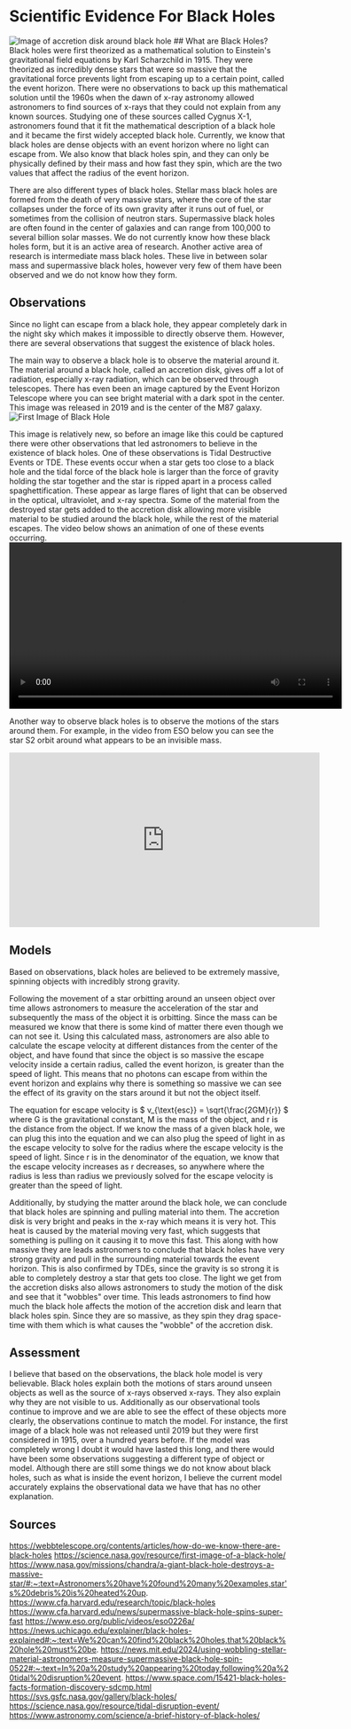 <script type="text/javascript" id="MathJax-script" async
    src="https://cdnjs.cloudflare.com/ajax/libs/mathjax/3.2.2/es5/tex-mml-chtml.js">
</script>

# Scientific Evidence For Black Holes
<img src="{{ site.baseurl }}/assets/images/BH_Accretion_Disk_Sim_360_4k_Prores.00001_print.jpg" alt="Image of accretion disk around black hole" />
## What are Black Holes?
Black holes were first theorized as a mathematical solution to Einstein's gravitational field equations by Karl Scharzchild in 1915. They were theorized as incredibly dense stars that were so massive that the gravitational force prevents light from escaping up to a certain point, called the event horizon. 
There were no observations to back up this mathematical solution until the 1960s when the dawn of x-ray astronomy allowed astronomers to find sources of x-rays that they could not explain from any known sources. Studying one of these sources called Cygnus X-1, astronomers found that it fit the mathematical description of a black hole and it became the first widely accepted black hole.
Currently, we know that black holes are dense objects with an event horizon where no light can escape from. We also know that black holes spin, and they can only be physically defined by their mass and how fast they spin, which are the two values that affect the radius of the event horizon.

There are also different types of black holes. Stellar mass black holes are formed from the death of very massive stars, where the core of the star collapses under the force of its own gravity after it runs out of fuel, or sometimes from the collision of neutron stars. Supermassive black holes are often found in the center of galaxies and can range from 100,000 to several billion solar masses. We do not currently know how these black holes form, but it is an active area of research. Another active area of research is intermediate mass black holes. These live in between solar mass and supermassive black holes, however very few of them have been observed and we do not know how they form.

## Observations
Since no light can escape from a black hole, they appear completely dark in the night sky which makes it impossible to directly observe them. However, there are several observations that suggest the existence of black holes.

The main way to observe a black hole is to observe the material around it. The material around a black hole, called an accretion disk, gives off a lot of radiation, especially x-ray radiation, which can be observed through telescopes. There has even been an image captured by the Event Horizon Telescope where you can see bright material with a dark spot in the center. This image was released in 2019 and is the center of the M87 galaxy.
<img src="{{ site.baseurl }}/assets/images/blackhole_1600.jpg" alt="First Image of Black Hole" />

This image is relatively new, so before an image like this could be captured there were other observations that led astronomers to believe in the existence of black holes. One of these observations is Tidal Destructive Events or TDE. These events occur when a star gets too close to a black hole and the tidal force of the black hole is larger than the force of gravity holding the star together and the star is ripped apart in a process called spaghettification. These appear as large flares of light that can be observed in the optical, ultraviolet, and x-ray spectra. Some of the material from the destroyed star gets added to the accretion disk allowing more visible material to be studied around the black hole, while the rest of the material escapes. The video below shows an animation of one of these events occurring.
<video width="600" controls>
    <source src="{{ site.baseurl }}/assets/images/TDE_animation_HQ.mp4" type="video/mp4">
    Your browser does not support the video tag.
</video>

Another way to observe black holes is to observe the motions of the stars around them. For example, in the video from ESO below you can see the star S2 orbit around what appears to be an invisible mass.
<iframe width="560" height="315" src="https://www.youtube.com/embed/495OIRMV-1c" 
        title="YouTube video player" frameborder="0" 
        allow="accelerometer; autoplay; clipboard-write; encrypted-media; gyroscope; picture-in-picture" 
        allowfullscreen></iframe>

## Models
Based on observations, black holes are believed to be extremely massive, spinning objects with incredibly strong gravity.

Following the movement of a star orbitting around an unseen object over time allows astronomers to measure the acceleration of the star and subsequently the mass of the object it is orbitting. Since the mass can be measured we know that there is some kind of matter there even though we can not see it. Using this calculated mass, astronomers are also able to calculate the escape velocity at different distances from the center of the object, and have found that since the object is so massive the escape velocity inside a certain radius, called the event horizon, is greater than the speed of light. This means that no photons can escape from within the event horizon and explains why there is something so massive we can see the effect of its gravity on the stars around it but not the object itself.

The equation for escape velocity is $ v_{\text{esc}} = \sqrt{\frac{2GM}{r}} $ where G is the gravitational constant, M is the mass of the object, and r is the distance from the object.
If we know the mass of a given black hole, we can plug this into the equation and we can also plug the speed of light in as the escape velocity to solve for the radius where the escape velocity is the speed of light. Since r is in the denominator of the equation, we know that the escape velocity increases as r decreases, so anywhere where the radius is less than radius we previously solved for the escape velocity is greater than the speed of light.

Additionally, by studying the matter around the black hole, we can conclude that black holes are spinning and pulling material into them. The accretion disk is very bright and peaks in the x-ray which means it is very hot. This heat is caused by the material moving very fast, which suggests that something is pulling on it causing it to move this fast. This along with how massive they are leads astronomers to conclude that black holes have very strong gravity and pull in the surrounding material towards the event horizon. This is also confirmed by TDEs, since the gravity is so strong it is able to completely destroy a star that gets too close. The light we get from the accretion disks also allows astronomers to study the motion of the disk and see that it "wobbles" over time. This leads astronomers to find how much the black hole affects the motion of the accretion disk and learn that black holes spin. Since they are so massive, as they spin they drag space-time with them which is what causes the "wobble" of the accretion disk.


## Assessment
I believe that based on the observations, the black hole model is very believable. Black holes explain both the motions of stars around unseen objects as well as the source of x-rays observed x-rays. They also explain why they are not visible to us. Additionally as our observational tools continue to improve and we are able to see the effect of these objects more clearly, the observations continue to match the model. For instance, the first image of a black hole was not released until 2019 but they were first considered in 1915, over a hundred years before. If the model was completely wrong I doubt it would have lasted this long, and there would have been some observations suggesting a different type of object or model. Although there are still some things we do not know about black holes, such as what is inside the event horizon, I believe the current model accurately explains the observational data we have that has no other explanation.

## Sources
https://webbtelescope.org/contents/articles/how-do-we-know-there-are-black-holes
https://science.nasa.gov/resource/first-image-of-a-black-hole/
https://www.nasa.gov/missions/chandra/a-giant-black-hole-destroys-a-massive-star/#:~:text=Astronomers%20have%20found%20many%20examples,star's%20debris%20is%20heated%20up.
https://www.cfa.harvard.edu/research/topic/black-holes
https://www.cfa.harvard.edu/news/supermassive-black-hole-spins-super-fast
https://www.eso.org/public/videos/eso0226a/
https://news.uchicago.edu/explainer/black-holes-explained#:~:text=We%20can%20find%20black%20holes,that%20black%20hole%20must%20be.
https://news.mit.edu/2024/using-wobbling-stellar-material-astronomers-measure-supermassive-black-hole-spin-0522#:~:text=In%20a%20study%20appearing%20today,following%20a%20tidal%20disruption%20event.
https://www.space.com/15421-black-holes-facts-formation-discovery-sdcmp.html
https://svs.gsfc.nasa.gov/gallery/black-holes/
https://science.nasa.gov/resource/tidal-disruption-event/
https://www.astronomy.com/science/a-brief-history-of-black-holes/